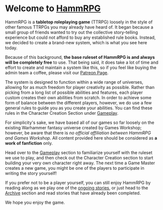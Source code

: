<h1>Welcome to <a target=”_blank” href="https://masterhatu.github.io/HammRPG/src/">HammRPG</a></h1>
<p> HammRPG is a <strong>tabletop roleplaying game</strong> (TTRPG) loosely in the style of other famous TTRPGs you
    may already have heard of. It began because a small group of friends wanted to try out the collective
    story-telling experience but could not afford to buy any established rule books. Instead, we decided to create a 
    brand-new system, which is what you see here today.</p>
<p> Because of this background, <strong>the base ruleset of HammRPG is and always will be completely free</strong>
    to use. That being said, it does take a lot of time and effort to create and maintain a system like this, so if you feel like
    buying the admin team a coffee, please visit our <a href="https://www.patreon.com/HammRPG" target=”_blank”>Patreon Page</a>.</p>
<p> The system is designed to function within a wide range of universes, allowing for as much freedom for player
    creativity as possible.	Rather than picking from a long list of possible abilities and features, each player 
    custom creates their own abilities from scratch. In order to achieve some form of balance between the different players, 
    however, we do use a few general rules to guide you as you create your abilities. You can find these rules in the Character 
    Creation Section under <a href="https://masterhatu.github.io/HammRPG/src/pages/gameplay.html" target=”_blank”>Gameplay</a>.</p>
<p> For simplicity's sake, we have based all of our games so far loosely on the existing Warhammer fantasy universe
    created by Games Workshop; however, be aware that there is <em>no official affiliation between HammRPG and 
    Games Workshop</em>. All content provided here should be considered as <strong>a work of fanfiction</strong> 
    only.</p>
<p> Head over to the <a href="https://masterhatu.github.io/HammRPG/src/pages/gameplay.html" target=”_blank”>Gameplay</a> section to familiarize yourself with the ruleset we use to play,
    and then check out the Character Creation section to start building your very own character right away.
    The next time a Game Master creates a new game, you might be one of the players to participate in writing the
    story yourself!</p>
<p> If you prefer not to be a player yourself, you can still enjoy HammRPG by reading along as we play one of
    the <a href="https://masterhatu.github.io/HammRPG/src/pages/ongoing.html" target=”_blank”>ongoing stories</a>, or just head to the <a href="https://masterhatu.github.io/HammRPG/src/pages/archived.html" target=”_blank”>Archive</a> 
    section and read stories that have already been completed.</p>
<p> We hope you enjoy the game.</p>
